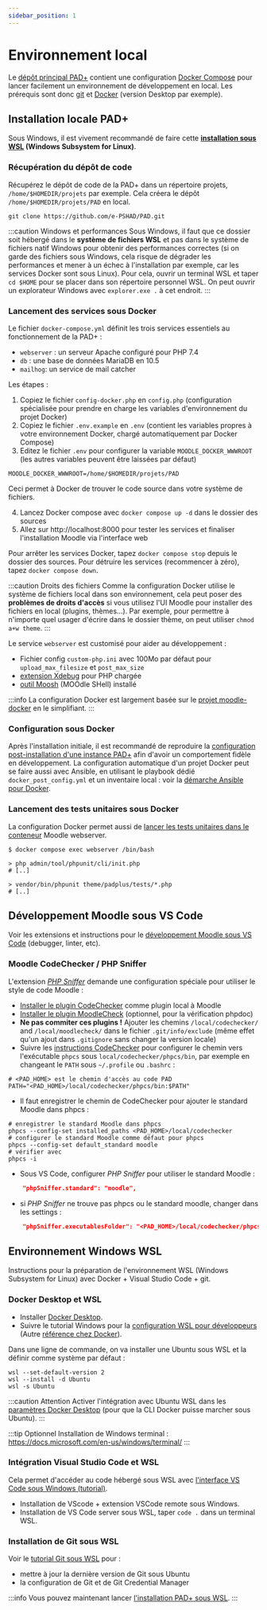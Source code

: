```yaml
---
sidebar_position: 1
---
```

# Environnement local

Le [dépôt principal PAD+](https://github.com/e-PSHAD/PAD) contient une configuration [Docker Compose](https://docs.docker.com/compose/) pour lancer facilement un environnement de développement en local. Les prérequis sont donc [git](https://git-scm.com/) et [Docker](https://www.docker.com/) (version Desktop par exemple).

## Installation locale PAD+

Sous Windows, il est vivement recommandé de faire cette **[installation sous WSL](#environnement-windows-wsl) (Windows Subsystem for Linux)**.

### Récupération du dépôt de code

Récupérez le dépôt de code de la PAD+ dans un répertoire projets, `/home/$HOMEDIR/projets` par exemple. Cela créera le dépôt `/home/$HOMEDIR/projets/PAD` en local.

```
git clone https://github.com/e-PSHAD/PAD.git
```

:::caution Windows et performances
Sous Windows, il faut que ce dossier soit hébergé dans le **système de fichiers WSL** et pas dans le système de fichiers natif Windows pour obtenir des performances correctes (si on garde des fichiers sous Windows, cela risque de dégrader les performances et mener à un échec à l'installation par exemple, car les services Docker sont sous Linux). Pour cela, ouvrir un terminal WSL et taper `cd $HOME` pour se placer dans son répertoire personnel WSL. On peut ouvrir un explorateur Windows avec `explorer.exe .` à cet endroit.
:::

### Lancement des services sous Docker

Le fichier `docker-compose.yml` définit les trois services essentiels au fonctionnement de la PAD+ :

- `webserver` : un serveur Apache configuré pour PHP 7.4
- `db` : une base de données MariaDB en 10.5
- `mailhog`: un service de mail catcher

Les étapes :

1. Copiez le fichier `config-docker.php` en `config.php` (configuration spécialisée pour prendre en charge les variables d'environnement du projet Docker)
2. Copiez le fichier `.env.example` en `.env` (contient les variables propres à votre environnement Docker, chargé automatiquement par Docker Compose)
3. Editez le fichier `.env` pour configurer la variable `MOODLE_DOCKER_WWWROOT` (les autres variables peuvent être laissées par défaut)

```
MOODLE_DOCKER_WWWROOT=/home/$HOMEDIR/projets/PAD
```

Ceci permet à Docker de trouver le code source dans votre système de fichiers.

4. Lancez Docker compose avec `docker compose up -d` dans le dossier des sources
5. Allez sur http://localhost:8000 pour tester les services et finaliser l'installation Moodle via l'interface web

Pour arrêter les services Docker, tapez `docker compose stop` depuis le dossier des sources. Pour détruire les services (recommencer à zéro), tapez `docker compose down`.

:::caution Droits des fichiers
Comme la configuration Docker utilise le système de fichiers local dans son environnement, cela peut poser des **problèmes de droits d'accès** si vous utilisez l'UI Moodle pour installer des fichiers en local (plugins, thèmes...). Par exemple, pour permettre à n'importe quel usager d'écrire dans le dossier thème, on peut utiliser `chmod a+w theme`.
:::

Le service `webserver` est customisé pour aider au développement :
- Fichier config `custom-php.ini` avec 100Mo par défaut pour `upload_max_filesize` et `post_max_size`
- [extension Xdebug](https://xdebug.org/) pour PHP chargée
- [outil Moosh](https://moosh-online.com/) (MOOdle SHell) installé


:::info
La configuration Docker est largement basée sur le [projet moodle-docker](https://github.com/moodlehq/moodle-docker) en le simplifiant.
:::

### Configuration sous Docker

Après l'installation initiale, il est recommandé de reproduire la [configuration post-installation d'une instance PAD+](/installation/configuration) afin d'avoir un comportement fidèle en développement. La configuration automatique d'un projet Docker peut se faire aussi avec Ansible, en utilisant le playbook dédié `docker_post_config.yml` et un inventaire local : voir la [démarche Ansible pour Docker](https://github.com/e-PSHAD/pad-infra#configuration-automatique-dune-installation-locale-sous-docker).

### Lancement des tests unitaires sous Docker

La configuration Docker permet aussi de [lancer les tests unitaires dans le conteneur](https://github.com/moodlehq/moodle-docker#use-containers-for-running-phpunit-tests) Moodle webserver.

```shell
$ docker compose exec webserver /bin/bash

> php admin/tool/phpunit/cli/init.php
# [..]

> vendor/bin/phpunit theme/padplus/tests/*.php
# [..]
```

## Développement Moodle sous VS Code
Voir les extensions et instructions pour le [développement Moodle sous VS Code](https://docs.moodle.org/dev/Setting_up_VSCode) (debugger, linter, etc).

### Moodle CodeChecker / PHP Sniffer

L'extension *[PHP Sniffer](https://marketplace.visualstudio.com/items?itemName=wongjn.php-sniffer)* demande une configuration spéciale pour utiliser le style de code Moodle :

- [Installer le plugin CodeChecker](https://docs.moodle.org/dev/CodeSniffer#Installing_codechecker) comme plugin local à Moodle
- [Installer le plugin MoodleCheck](https://github.com/moodlehq/moodle-local_moodlecheck) (optionnel, pour la vérification phpdoc)
- **Ne pas commiter ces plugins !** Ajouter les chemins `/local/codechecker/` and `/local/moodlecheck/` dans le fichier `.git/info/exclude` (même effet qu'un ajout dans `.gitignore` sans changer la version locale)
- Suivre les [instructions CodeChecker](https://github.com/moodlehq/moodle-local_codechecker#information) pour configurer le chemin vers l'exécutable `phpcs` sous `local/codechecker/phpcs/bin`, par exemple en changeant le `PATH` sous `~/.profile` ou `.bashrc` :

```shell
# <PAD_HOME> est le chemin d'accès au code PAD
PATH="<PAD_HOME>/local/codechecker/phpcs/bin:$PATH"
```

- Il faut enregistrer le chemin de CodeChecker pour ajouter le standard Moodle dans phpcs  :

```shell
# enregistrer le standard Moodle dans phpcs
phpcs --config-set installed_paths <PAD_HOME>/local/codechecker
# configurer le standard Moodle comme défaut pour phpcs
phpcs --config-set default_standard moodle
# vérifier avec
phpcs -i
```

- Sous VS Code, configurer *PHP Sniffer* pour utiliser le standard Moodle :

```json
    "phpSniffer.standard": "moodle",
```

- si *PHP Sniffer* ne trouve pas phpcs ou le standard moodle, changer dans les settings :

```json
    "phpSniffer.executablesFolder": "<PAD_HOME>/local/codechecker/phpcs/bin"
```


## Environnement Windows WSL

Instructions pour la préparation de l'environnement WSL (Windows Subsystem for Linux) avec Docker + Visual Studio Code + git.

### Docker Desktop et WSL

- Installer [Docker Desktop](https://www.docker.com/products/docker-desktop).
- Suivre le tutorial Windows pour la [configuration WSL pour développeurs](https://docs.microsoft.com/en-us/windows/wsl/setup/environment) (Autre [référence chez Docker](https://docs.docker.com/desktop/windows/wsl/#develop-with-docker-and-wsl-2)).

Dans une ligne de commande, on va installer une Ubuntu sous WSL et la définir comme système par défaut :
```
wsl --set-default-version 2
wsl --install -d Ubuntu
wsl -s Ubuntu
```
:::caution Attention
Activer l'intégration avec Ubuntu WSL dans les [paramètres Docker Desktop](https://moodle.org/mod/forum/discuss.php?d=420197) (pour que la CLI Docker puisse marcher sous Ubuntu).
:::

:::tip Optionnel
Installation de Windows terminal : https://docs.microsoft.com/en-us/windows/terminal/
:::


### Intégration Visual Studio Code et WSL
Cela permet d'accéder au code hébergé sous WSL avec [l'interface VS Code sous Windows (tutorial)](https://docs.microsoft.com/en-us/windows/wsl/tutorials/wsl-vscode).

- Installation de VScode + extension VSCode remote sous Windows.
- Installation de VS Code server sous WSL, taper `code .` dans un terminal WSL.

### Installation de Git sous WSL
Voir le [tutorial Git sous WSL](https://docs.microsoft.com/en-us/windows/wsl/tutorials/wsl-git) pour :
- mettre à jour la dernière version de Git sous Ubuntu
- la configuration de Git et de Git Credential Manager

:::info
Vous pouvez maintenant lancer [l'installation PAD+ sous WSL](#installation-locale-pad).
:::

